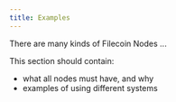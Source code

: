 ```yaml
---
title: Examples
---
```


There are many kinds of Filecoin Nodes ...

This section should contain:

- what all nodes must have, and why
- examples of using different systems

